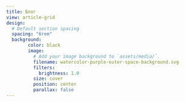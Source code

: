 ```yaml
---
title: Блог
view: article-grid
design:
  # Default section spacing
  spacing: "6rem"
  background:
        color: black
        image:
          # Add your image background to `assets/media/`.
          filename: watercolor-purple-outer-space-background.svg
          filters:
            brightness: 1.0
          size: cover
          position: center
          parallax: false
---
```

